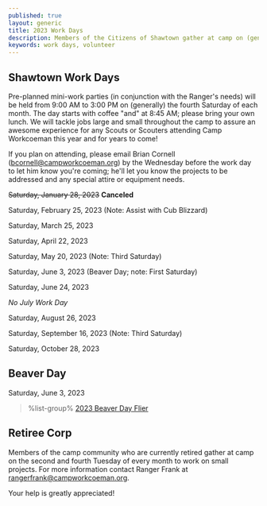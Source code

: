 ```yaml
---
published: true
layout: generic
title: 2023 Work Days
description: Members of the Citizens of Shawtown gather at camp on (generally) the fourth Saturday of each month to help the camp ranger with projects around camp. Your help is greatly appreciated!
keywords: work days, volunteer
---
```


## Shawtown Work Days

Pre-planned mini-work parties (in conjunction with the Ranger's needs) will be held from 9:00 AM to 3:00 PM on (generally) the fourth Saturday of each month. The day starts with coffee "and" at 8:45 AM; please bring your own lunch. We will tackle jobs large and small throughout the camp to assure an awesome experience for any Scouts or Scouters attending Camp Workcoeman this year and for years to come!

If you plan on attending, please email Brian Cornell ([bcornell@campworkcoeman.org](mailto:bcornell@campworkcoeman.org)) by the Wednesday before the work day to let him know you're coming; he'll let you know the projects to be addressed and any special attire or equipment needs.

~~Saturday, January 28, 2023~~ **Canceled**

Saturday, February 25, 2023 (Note: Assist with Cub Blizzard)

Saturday, March 25, 2023

Saturday, April 22, 2023

Saturday, May 20, 2023 (Note: Third Saturday)

Saturday, June 3, 2023 (Beaver Day; note: First Saturday)

Saturday, June 24, 2023

*No July Work Day*

Saturday, August 26, 2023

Saturday, September 16, 2023 (Note: Third Saturday)

Saturday, October 28, 2023


## Beaver Day

Saturday, June 3, 2023

> %list-group%
> <a href="{{ site.url }}/pdf/2023/2023-beaver-day-flier.pdf" class="list-group-item">2023 Beaver Day Flier</a>

## Retiree Corp

Members of the camp community who are currently retired gather at camp on the
second and fourth Tuesday of every month to work on small projects. For more
information contact Ranger Frank at [rangerfrank@campworkcoeman.org](mailto:rangerfrank@campworkcoeman.org).

Your help is greatly appreciated!
